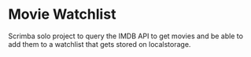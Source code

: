 # Movie Watchlist

Scrimba solo project to query the IMDB API to get movies and be able to add them to a watchlist that gets stored on localstorage.